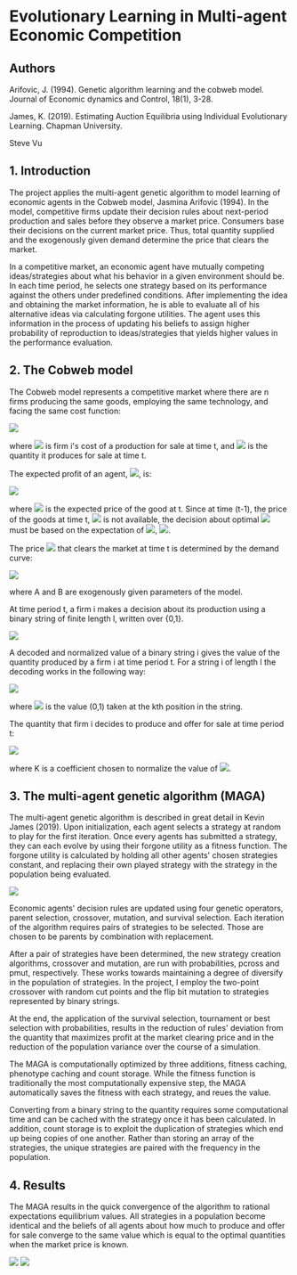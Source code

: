 # Evolutionary Learning in Multi-agent Economic Competition

## Authors

Arifovic, J. (1994). Genetic algorithm learning and the cobweb model. Journal of Economic dynamics and Control, 18(1), 3-28.

James, K. (2019). Estimating Auction Equilibria using Individual Evolutionary Learning. Chapman University.

Steve Vu

## 1. Introduction

The project applies the multi-agent genetic algorithm to model learning of economic agents in the Cobweb model, Jasmina Arifovic (1994). In the model, competitive firms update their decision rules about next-period production and sales before they observe a market price. Consumers base their decisions on the current market price. Thus, total quantity supplied and the exogenously given demand determine the price that clears the market.

In a competitive market, an economic agent have mutually competing ideas/strategies about what his behavior in a given environment should be. In each time period, he selects one strategy based on its performance against the others under predefined conditions. After implementing the idea and obtaining the market information, he is able to evaluate all of his alternative ideas via calculating forgone utilities. The agent uses this information in the process of updating his beliefs to assign higher probability of reproduction to ideas/strategies that yields higher values in the performance evaluation.


## 2. The Cobweb model

The Cobweb model represents a competitive market where there are n firms producing the same goods, employing the same technology, and facing the same cost function:

![](https://github.com/SteveVu2212/Evolutionary-Learning-in-Multi-agent-Economic-Competition/blob/main/images/cost%20calculation.png)

where <img src="https://render.githubusercontent.com/render/math?math=$C_{i,t}$"> is firm i's cost of a production for sale at time t, and <img src="https://render.githubusercontent.com/render/math?math=$q_{i,t}$"> is the quantity it produces for sale at time t.

The expected profit of an agent, <img src="https://render.githubusercontent.com/render/math?math=$\Pi^e_{i,t}$">, is:

![](https://github.com/SteveVu2212/Evolutionary-Learning-in-Multi-agent-Economic-Competition/blob/main/images/profit%20calculation.png)

where <img src="https://render.githubusercontent.com/render/math?math=$P^e_{t}$"> is the expected price of the good at t. Since at time (t-1), the price of the goods at time t, <img src="https://render.githubusercontent.com/render/math?math=$P_{t}$"> is not available, the decision about optimal <img src="https://render.githubusercontent.com/render/math?math=$q_{i,t}$"> must be based on the expectation of <img src="https://render.githubusercontent.com/render/math?math=$P_{t}$">, <img src="https://render.githubusercontent.com/render/math?math=$P^e_{i,t}$">.

The price <img src="https://render.githubusercontent.com/render/math?math=$P_{t}$"> that clears the market at time t is determined by the demand curve:

![](https://github.com/SteveVu2212/Evolutionary-Learning-in-Multi-agent-Economic-Competition/blob/main/images/market%20price%20calculation.png)

where A and B are exogenously given parameters of the model.

At time period t, a firm i makes a decision about its production using a binary string of finite length l, written over {0,1}.

![](https://github.com/SteveVu2212/Evolutionary-Learning-in-Multi-agent-Economic-Competition/blob/main/images/binary%20string.png)

A decoded and normalized value of a binary string i gives the value of the quantity produced by a firm i at time period t. For a string i of length l the decoding works in the following way:

![](https://github.com/SteveVu2212/Evolutionary-Learning-in-Multi-agent-Economic-Competition/blob/main/images/decoded%20values.png)

where <img src="https://render.githubusercontent.com/render/math?math=$a^k_{i,t}$"> is the value (0,1) taken at the kth position in the string.

The quantity that firm i decides to produce and offer for sale at time period t:

![](https://github.com/SteveVu2212/Evolutionary-Learning-in-Multi-agent-Economic-Competition/blob/main/images/normalized%20values.png)

where K is a coefficient chosen to normalize the value of <img src="https://render.githubusercontent.com/render/math?math=$x_{i,t}$">.

## 3. The multi-agent genetic algorithm (MAGA)

The multi-agent genetic algorithm is described in great detail in Kevin James (2019). Upon initialization, each agent selects a strategy at random to play for the first iteration. Once every agents has submitted a strategy, they can each evolve by using their forgone utility as a fitness function. The forgone utility is calculated by holding all other agents' chosen strategies constant, and replacing their own played strategy with the strategy in the population being evaluated.

![](https://github.com/SteveVu2212/Evolutionary-Learning-in-Multi-agent-Economic-Competition/blob/main/images/MAGAs.png)

Economic agents' decision rules are updated using four genetic operators, parent selection, crossover, mutation, and survival selection. Each iteration of the algorithm requires pairs of strategies to be selected. Those are chosen to be parents by combination with replacement.

After a pair of strategies have been determined, the new strategy creation algorithms, crossover and mutation, are run with probabilities, pcross and pmut, respectively. These works towards maintaining a degree of diversify in the population of strategies. In the project, I employ the two-point crossover with random cut points and the flip bit mutation to strategies represented by binary strings.

At the end, the application of the survival selection, tournament or best selection with probabilities, results in the reduction of rules' deviation from the quantity that maximizes profit at the market clearing price and in the reduction of the population variance over the course of a simulation.

The MAGA is computationally optimized by three additions, fitness caching, phenotype caching and count storage. While the fitness function is traditionally the most computationally expensive step, the MAGA automatically saves the fitness with each strategy, and reues the value.

Converting from a binary string to the quantity requires some computational time and can be cached with the strategy once it has been calculated. In addition, count storage is to exploit the duplication of strategies which end up being copies of one another. Rather than storing an array of the strategies, the unique strategies are paired with the frequency in the population.

## 4. Results

The MAGA results in the quick convergence of the algorithm to rational expectations equilibrium values. All strategies in a population become identical and the beliefs of all agents about how much to produce and offer for sale converge to the same value which is equal to the optimal quantities when the market price is known.

![](https://github.com/SteveVu2212/Evolutionary-Learning-in-Multi-agent-Economic-Competition/blob/main/images/price.png)
![](https://github.com/SteveVu2212/Evolutionary-Learning-in-Multi-agent-Economic-Competition/blob/main/images/quantity.png)
